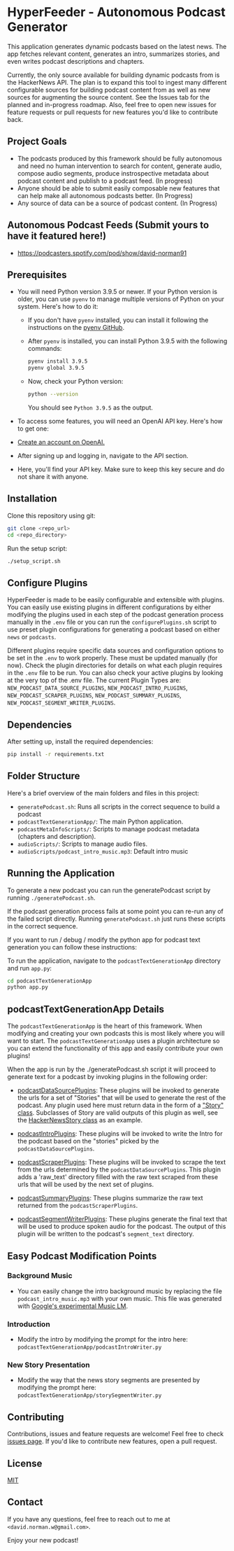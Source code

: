 # HyperFeeder - Autonomous Podcast Generator

This application generates dynamic podcasts based on the latest news. The app fetches relevant content, generates an intro, summarizes stories, and even writes podcast descriptions and chapters.

Currently, the only source available for building dynamic podcasts from is the HackerNews API. The plan is to expand this tool to ingest many different configurable sources for building podcast content from as well as new sources for augmenting the source content. See the Issues tab for the planned and in-progress roadmap. Also, feel free to open new issues for feature requests or pull requests for new features you'd like to contribute back.

## Project Goals
- The podcasts produced by this framework should be fully autonomous and need no human intervention to search for content, generate audio, compose audio segments, produce instrospective metadata about podcast content and publish to a podcast feed. (In progress)
- Anyone should be able to submit easily composable new features that can help make all autonomous podcasts better. (In Progress)
- Any source of data can be a source of podcast content. (In Progress)

## Autonomous Podcast Feeds (Submit yours to have it featured here!)
- https://podcasters.spotify.com/pod/show/david-norman91

## Prerequisites

- You will need Python version 3.9.5 or newer. If your Python version is older, you can use `pyenv` to manage multiple versions of Python on your system. Here's how to do it:

    - If you don't have `pyenv` installed, you can install it following the instructions on the [pyenv GitHub](https://github.com/pyenv/pyenv#installation).

    - After `pyenv` is installed, you can install Python 3.9.5 with the following commands:
        
        ```bash
        pyenv install 3.9.5
        pyenv global 3.9.5
        ```
    - Now, check your Python version:
        
        ```bash
        python --version
        ```
      You should see `Python 3.9.5` as the output.

- To access some features, you will need an OpenAI API key. Here's how to get one:

- [Create an account on OpenAI.](https://platform.openai.com/signup/)
- After signing up and logging in, navigate to the API section.
- Here, you'll find your API key. Make sure to keep this key secure and do not share it with anyone.

## Installation 

Clone this repository using git:

```bash
git clone <repo_url>
cd <repo_directory>
```

Run the setup script:

```bash
./setup_script.sh
```

## Configure Plugins

HyperFeeder is made to be easily configurable and extensible with plugins. You can easily use existing plugins in different configurations by either modifying the plugins used in each step of the podcast generation process manually in the `.env` file or you can run the `configurePlugins.sh` script to use preset plugin configurations for generating a podcast based on either `news` or `podcasts`. 

Different plugins require specific data sources and configuration options to be set in the `.env` to work properly. These must be updated manually (for now). 
Check the plugin directories for details on what each plugin requires in the `.env` file to be run. You can also check your active plugins by looking at the very top of the .env file. The current Plugin Types are: `NEW_PODCAST_DATA_SOURCE_PLUGINS`, `NEW_PODCAST_INTRO_PLUGINS`, `NEW_PODCAST_SCRAPER_PLUGINS`, `NEW_PODCAST_SUMMARY_PLUGINS`, `NEW_PODCAST_SEGMENT_WRITER_PLUGINS`.

## Dependencies

After setting up, install the required dependencies:

```bash
pip install -r requirements.txt
```

## Folder Structure

Here's a brief overview of the main folders and files in this project:

- `generatePodcast.sh`: Runs all scripts in the correct sequence to build a podcast
- `podcastTextGenerationApp/`: The main Python application.
- `podcastMetaInfoScripts/`: Scripts to manage podcast metadata (chapters and description).
- `audioScripts/`: Scripts to manage audio files.
- `audioScripts/podcast_intro_music.mp3`: Default intro music

## Running the Application

To generate a new podcast you can run the generatePodcast script by running `./generatePodcast.sh`.

If the podcast generation process fails at some point you can re-run any of the failed script directly.
Running `generatePodcast.sh` just runs these scripts in the correct sequence.

If you want to run / debug / modify the python app for podcast text generation you can follow these instructions:

To run the application, navigate to the `podcastTextGenerationApp` directory and run `app.py`:

```bash
cd podcastTextGenerationApp
python app.py
```

## podcastTextGenerationApp Details

The `podcastTextGenerationApp` is the heart of this framework. When modifying and creating your own podcasts this is most likely where you will want to start. The `podcastTextGenerationApp` uses a plugin architecture so you can extend the functionality of this app and easily contribute your own plugins! 

When the app is run by the ./generatePodcast.sh script it will proceed to generate text for a podcast by invoking plugins in the following order:

- [podcastDataSourcePlugins](https://github.com/normand1/HyperFeeder/tree/master/podcastTextGenerationApp/podcastDataSourcePlugins): These plugins will be invoked to generate the urls for a set of "Stories" that will be used to generate the rest of the podcast. Any plugin used here must return data in the form of a ["Story" class](https://github.com/normand1/HyperFeeder/blob/master/podcastTextGenerationApp/story.py). Subclasses of Story are valid outputs of this plugin as well, see the [HackerNewsStory class](https://github.com/normand1/HyperFeeder/blob/master/podcastTextGenerationApp/podcastDataSourcePlugins/models/hackerNewsStory.py) as an example.

- [podcastIntroPlugins](https://github.com/normand1/HyperFeeder/tree/master/podcastTextGenerationApp/podcastIntroPlugins): These plugins will be invoked to write the Intro for the podcast based on the "stories" picked by the `podcastDataSourcePlugins`.

- [podcastScraperPlugins](https://github.com/normand1/HyperFeeder/tree/master/podcastTextGenerationApp/podcastScraperPlugins): These plugins will be invoked to scrape the text from the urls determined by the `podcastDataSourcePlugins`. This plugin adds a 'raw_text' directory filled with the raw text scraped from these urls that will be used by the next set of plugins.

- [podcastSummaryPlugins](https://github.com/normand1/HyperFeeder/tree/master/podcastTextGenerationApp/podcastSummaryPlugins): These plugins summarize the raw text returned from the `podcastScraperPlugins`.

- [podcastSegmentWriterPlugins](https://github.com/normand1/HyperFeeder/tree/master/podcastTextGenerationApp/podcastSegmentWriterPlugins): These plugins generate the final text that will be used to produce spoken audio for the podcast. The output of this plugin will be written to the podcast's `segment_text` directory.

## Easy Podcast Modification Points
### Background Music
- You can easily change the intro background music by replacing the file `podcast_intro_music.mp3` with your own music. This file was generated with [Google's experimental Music LM](https://aitestkitchen.withgoogle.com/experiments/music-lm).

### Introduction
- Modify the intro by modifying the prompt for the intro here: `podcastTextGenerationApp/podcastIntroWriter.py`

### New Story Presentation
- Modify the way that the news story segments are presented by modifying the prompt here: `podcastTextGenerationApp/storySegmentWriter.py`

## Contributing

Contributions, issues and feature requests are welcome! Feel free to check [issues page](<repo_issues_url>). If you'd like to contribute new features, open a pull request.

## License

[MIT](https://choosealicense.com/licenses/mit/)

## Contact

If you have any questions, feel free to reach out to me at `<david.norman.w@gmail.com>`.

Enjoy your new podcast!

